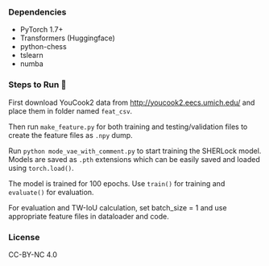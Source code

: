 ### Dependencies

- PyTorch 1.7+
- Transformers (Huggingface)
- python-chess
- tslearn
- numba

### Steps to Run 👋

First download YouCook2 data from http://youcook2.eecs.umich.edu/ and place them in folder named `feat_csv`.

Then run `make_feature.py` for both training and testing/validation files to create the feature files as `.npy` dump.

Run `python mode_vae_with_comment.py` to start training the SHERLock model. Models are saved as `.pth` extensions which can be easily saved and loaded using `torch.load()`.

The model is trained for 100 epochs. Use `train()` for training and `evaluate()` for evaluation.

For evaluation and TW-IoU calculation, set batch_size = 1 and use appropriate feature files in dataloader and code.

### License
CC-BY-NC 4.0
